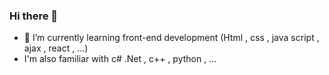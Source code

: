 ### Hi there 👋
- 🌱 I’m currently learning front-end development (Html , css , java script , ajax , react , ...)
- I'm also familiar with c# .Net , c++ , python , ...
